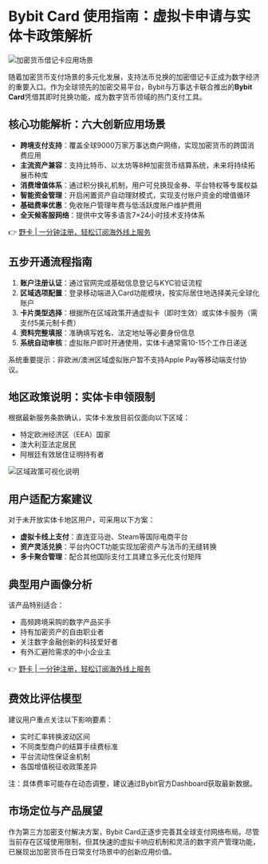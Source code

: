 # Bybit Card 使用指南：虚拟卡申请与实体卡政策解析

![加密货币借记卡应用场景](https://bbtdd.com/wp-content/uploads/img/563405320.webp)

随着加密货币支付场景的多元化发展，支持法币兑换的加密借记卡正成为数字经济的重要入口。作为全球领先的加密交易平台，Bybit与万事达卡联合推出的**Bybit Card**凭借其即时兑换功能，成为数字货币领域的热门支付工具。

## 核心功能解析：六大创新应用场景
- **跨境支付支持**：覆盖全球9000万家万事达商户网络，实现加密货币的跨国消费应用
- **主流资产兼容**：支持比特币、以太坊等8种加密货币结算系统，未来将持续拓展币种库
- **消费增值体系**：通过积分换礼机制，用户可兑换现金券、平台特权等专属权益
- **智能资金管理**：开启闲置资产自动理财模式，实现支付账户资金的增值循环
- **基础费率优惠**：免收账户管理年费与低活跃度账户维护费用
- **全天候客服网络**：提供中文等多语言7×24小时技术支持体系

👉 [野卡 | 一分钟注册，轻松订阅海外线上服务](https://bbtdd.com/yeka)

## 五步开通流程指南
1. **账户注册认证**：通过官网完成基础信息登记与KYC验证流程
2. **区域选项配置**：登录移动端进入Card功能模块，按实际居住地选择美元全球化账户
3. **卡片类型选择**：根据所在区域政策开通虚拟卡（即时生效）或实体卡服务（需支付5美元制卡费）
4. **资料完整填报**：准确填写姓名、法定地址等必要身份信息
5. **系统自动审核**：虚拟账户即时开通使用，实体卡通常需10-15个工作日递送

系统重要提示：非欧洲/澳洲区域虚拟账户暂不支持Apple Pay等移动端支付协议。

## 地区政策说明：实体卡申领限制
根据最新服务条款确认，实体卡发放目前仅面向以下区域：
- 特定欧洲经济区（EEA）国家
- 澳大利亚法定居民
- 阿根廷有效居住证明持有者

![区域政策可视化说明](https://bbtdd.com/wp-content/uploads/img/275236708460866.webp)

## 用户适配方案建议
对于未开放实体卡地区用户，可采用以下方案：
- **虚拟卡线上支付**：直连亚马逊、Steam等国际电商平台
- **资产灵活兑换**：平台内OCT功能实现加密资产与法币的无缝转换
- **多卡聚合管理**：配合其他国际支付工具建立多元化支付矩阵

## 典型用户画像分析
该产品特别适合：
- 高频跨境采购的数字产品买手
- 持有加密资产的自由职业者
- 关注数字金融创新的科技爱好者
- 有外汇避险需求的中小企业主

👉 [野卡 | 一分钟注册，轻松订阅海外线上服务](https://bbtdd.com/yeka)

## 费效比评估模型
建议用户重点关注以下影响要素：
- 实时汇率转换波动区间
- 不同类型商户的结算手续费标准
- 平台流动性保证金机制
- 各国增值税征收政策差异

注：具体费率可能存在动态调整，建议通过Bybit官方Dashboard获取最新数据。

## 市场定位与产品展望
作为第三方加密支付解决方案，Bybit Card正逐步完善其全球支付网络布局。尽管当前存在区域使用限制，但其快速的虚拟卡响应机制和灵活的数字资产管理功能，已展现出加密货币在日常支付场景中的创新应用价值。